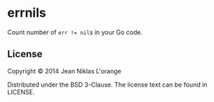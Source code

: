 # errnils

Count number of `err != nil`s in your Go code.

## License

Copyright © 2014 Jean Niklas L'orange

Distributed under the BSD 3-Clause. The license text can be found in LICENSE.
